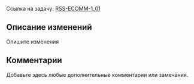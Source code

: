 Ссылка на задачу: [RSS-ECOMM-1_01](https://app.asana.com/0/1207185167893949/1207185437927379/f)

## Описание изменений

Опишите изменения

## Комментарии

Добавьте здесь любые дополнительные комментарии или замечания.
